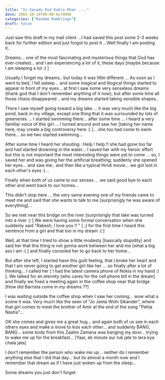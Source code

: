 ```yaml
---
title: "In Xanadu Did Kubla Khan ...."
date: 2005-10-18T08:00:01+0000
categories: ["Random Ramblings"]
draft: false
---
```


Just saw this draft in my mail client ...I had saved this post some 2-3
weeks back for further edition and just forgot to post it ...Well finally I am posting it..

Dreams... one of the most fascinating and mysterious things that God has ever created... and I am experiencing a lot of it, these days [maybe because I am sleeping a lot :) ]

Usually I forget my dreams.. but today it was little different ... As soon as I went to bed, I fell asleep .. and some magical and illogical things started to appear in front of my eyes... at first I saw some very senseless dreams (thank god that I don't remember anything of it now), but after some time all those chaos disappeared .. and my dreams started taking
sensible shapes..

There I saw myself going toward a big lake ... it was very much like the big pond, back in my village, except one thing that it was surrounded by lots of greeneries ... I started swimming there... after some time ... I heard a very familiar voice of this girl ... I turned
around and saw her [taking  her name here, may create a big controversy here :) ]... she too had come  to swim there... so we two started swimming...

After some time I heard her shouting : Help ! help !! she had gone too far and had started drowning in the water... I saved her with my heroic effort but this is not important the
most interesting things were yet to come ... so, I saved her and was giving her the artificial breathing; suddenly she opened her eyes... and saw me.. and then like a typical Hindi movie... we got lost in each other's eyes :) ..

Finally when both of us came to our senses ... we said good bye to each other and went back to our homes...

This didn't stop here ... the very same evening one of my friends came to meet me and said that she wants to talk to me [surprisingly he was aware of everything]...

So we met near this bridge on the river [surprisingly that lake was turned into a river :) ] We were having some formal conversation when she suddenly said "Rakesh, I love you !! " [ ;( for the first time I heard this sentence from a girl and that too in my dream :( ]

Well, at that time I tried to show a little modesty [basically stupidity] and said her that this thing is not gonna work between her and me [what a big ass I am :( ] and finally consoled her to go back to her home...

But after she left, I started have this guilt feeling, that I broke her heart and that I am never going to get another girl like her ... so finally after a lot of thinking... I called her [ I had the latest camera phone of Nokia in my hand :) ]. We talked for an eternity [who cares for the cell phone bill in the dream] and finally we fixed a meeting again in the coffee shop near that bridge [How did Barrista come in my dreams ??]

I was waiting outside the coffee shop when I saw her coming... wow what a scene it was. Very much like the seen of "Jo Jeeta Wohi Sikander", where that girl comes to meet the brother of Amir at the end of the song "Pehla Nasha"...

OK she comes and gives me a great hug... and again both of us see in each others eyes and make a move to kiss each other... and suddenly BANG, BANG... some body from this Zaalim Zamana was banging my door... trying to wake me up for the breakfast... [Yaar, ek minute aur ruk jate to tera kya chala jata]

I don't remember the person who wake me up... neither do I remember anything else that I did that day... but its almost a month now and I remember that dream as if I have just woken up from the sleep...

Some dreams you just don't forget.